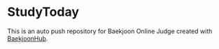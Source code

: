 # StudyToday
This is an auto push repository for Baekjoon Online Judge created with [BaekjoonHub](https://github.com/BaekjoonHub/BaekjoonHub).
